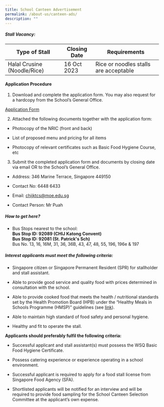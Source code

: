```yaml
---
title: School Canteen Advertisement
permalink: /about-us/canteen-ads/
description: ""
---
```

##### Stall Vacancy:
<style>
    table {
        font-size: 18px;
    }
</style>
| Type of Stall | Closing Date | Requirements |
| -------- | -------- | -------- |
| Halal Crusine (Noodle/Rice) | 16 Oct 2023 | Rice or noodles stalls are acceptable |


#### **Application Procedure**

1. Download and complete the application form. You may also request for a hardcopy from the School’s General Office.

[Application Form](/files/KC%20Viilage/2023%20canteen%20application%20form.pdf)

2. Attached the following documents together with the application form:

* Photocopy of the NRIC (front and back)

* List of proposed menu and pricing for all items

* Photocopy of relevant certificates such as Basic Food Hygiene Course, etc

3. Submit the completed application form and documents by closing date via email OR to the School’s General Office.

* Address: 346 Marine Terrace, Singapore 449150

* Contact No:  6448 6433

* Email: chijktcs@moe.edu.sg

* Contact Person: Mr Puah

##### **How to get here?**

* Bus Stops nearest to the school: 
<br>**Bus Stop ID: 92089 (CHIJ Katong Convent)**
<br>**Bus Stop ID: 92081 (St. Patrick's Sch)**
<br>Bus No. 13, 16, 16M, 31, 36, 36B, 43, 47, 48, 55, 196, 196e &amp; 197<br>

##### **Interest applicants must meet the following criteria:**

* Singapore citizen or Singapore Permanent Resident (SPR) for stallholder and stall assistant.

* Able to provide good service and quality food with prices determined in consultation with the school.

* Able to provide cooked food that meets the health / nutritional standards set by the Health Promotion Board (HPB) under the “Healthy Meals in Schools Programme (HMSP)” guidelines (see [link](https://www.hpb.gov.sg/schools/school-programmes/healthy-meals-in-schools-programme)).

* Able to maintain high standard of food safety and personal hygiene.

* Healthy and fit to operate the stall.

**Applicants should preferably fulfil the following criteria:**

* Successful applicant and stall assistant(s) must possess the WSQ Basic Food Hygiene Certificate.

* Possess catering experience or experience operating in a school environment.

* Successful applicant is required to apply for a food stall license from Singapore Food Agency (SFA).

* Shortlisted applicants will be notified for an interview and will be required to provide food sampling for the School Canteen Selection Committee at the applicant’s own expense.
